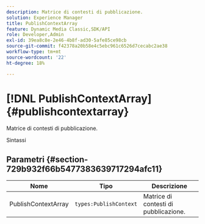 ```yaml
---
description: Matrice di contesti di pubblicazione.
solution: Experience Manager
title: PublishContextArray
feature: Dynamic Media Classic,SDK/API
role: Developer,Admin
exl-id: 39ea8c8e-2e46-4b8f-ad30-5afe85ce98cb
source-git-commit: f42378a20b58e4c5ebc961c6526d7cecabc2ae38
workflow-type: tm+mt
source-wordcount: '22'
ht-degree: 18%

---
```


# [!DNL PublishContextArray]{#publishcontextarray}

Matrice di contesti di pubblicazione.

Sintassi

## Parametri {#section-729b932f66b5477383639717294afc11}

| Nome | Tipo | Descrizione |
|---|---|---|
| PublishContextArray | `types:PublishContext` | Matrice di contesti di pubblicazione. |
